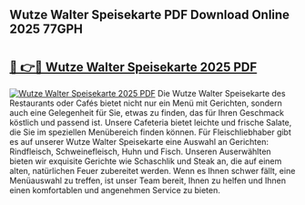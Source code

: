 ## Wutze Walter Speisekarte PDF Download Online 2025 77GPH

# <h2><a href="http://gccld4n.nevu.top/?p=Wutze+Walter+Speisekarte">🔗 👉🔴 Wutze Walter Speisekarte 2025 PDF</a></h2>

[![Wutze Walter Speisekarte 2025 PDF](https://i.imgur.com/dBaPXMq.png)](http://gccld4n.nevu.top/?p=Wutze+Walter+Speisekarte)
Die Wutze Walter Speisekarte des Restaurants oder Cafés bietet nicht nur ein Menü mit Gerichten, sondern auch eine Gelegenheit für Sie, etwas zu finden, das für Ihren Geschmack köstlich und passend ist. Unsere Cafeteria bietet leichte und frische Salate, die Sie im speziellen Menübereich finden können. Für Fleischliebhaber gibt es auf unserer Wutze Walter Speisekarte eine Auswahl an Gerichten: Rindfleisch, Schweinefleisch, Huhn und Fisch. Unseren Auserwählten bieten wir exquisite Gerichte wie Schaschlik und Steak an, die auf einem alten, natürlichen Feuer zubereitet werden. Wenn es Ihnen schwer fällt, eine Menüauswahl zu treffen, ist unser Team bereit, Ihnen zu helfen und Ihnen einen komfortablen und angenehmen Service zu bieten.
